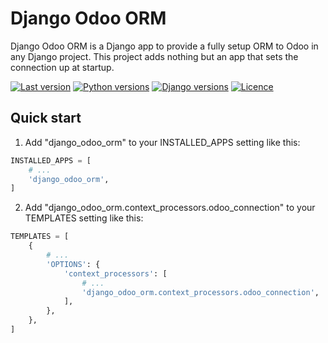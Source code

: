 Django Odoo ORM
===============

Django Odoo ORM is a Django app to provide a fully setup ORM to Odoo in any Django project. This project adds nothing
but an app that sets the connection up at startup.

[![Last version](https://img.shields.io/pypi/v/django-odoo-orm)](https://pypi.org/project/django-odoo-orm/)
[![Python versions](https://img.shields.io/pypi/pyversions/django-odoo-orm?color=orange)](https://pypi.org/project/django-odoo-orm/)
[![Django versions](https://img.shields.io/pypi/djversions/django-odoo-orm)](https://pypi.org/project/django-odoo-orm/)
[![Licence](https://img.shields.io/pypi/l/django-odoo-orm)](https://pypi.org/project/django-odoo-orm/)

Quick start
-----------

1. Add "django_odoo_orm" to your INSTALLED_APPS setting like this:

```python
INSTALLED_APPS = [
    # ...
    'django_odoo_orm',
]
```

2. Add "django_odoo_orm.context_processors.odoo_connection" to your TEMPLATES setting like this:

```python
TEMPLATES = [
    {
        # ...
        'OPTIONS': {
            'context_processors': [
                # ...
                'django_odoo_orm.context_processors.odoo_connection',
            ],
        },
    },
]
```
